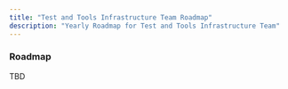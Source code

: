 ```yaml
---
title: "Test and Tools Infrastructure Team Roadmap"
description: "Yearly Roadmap for Test and Tools Infrastructure Team"
---
```


### Roadmap
TBD